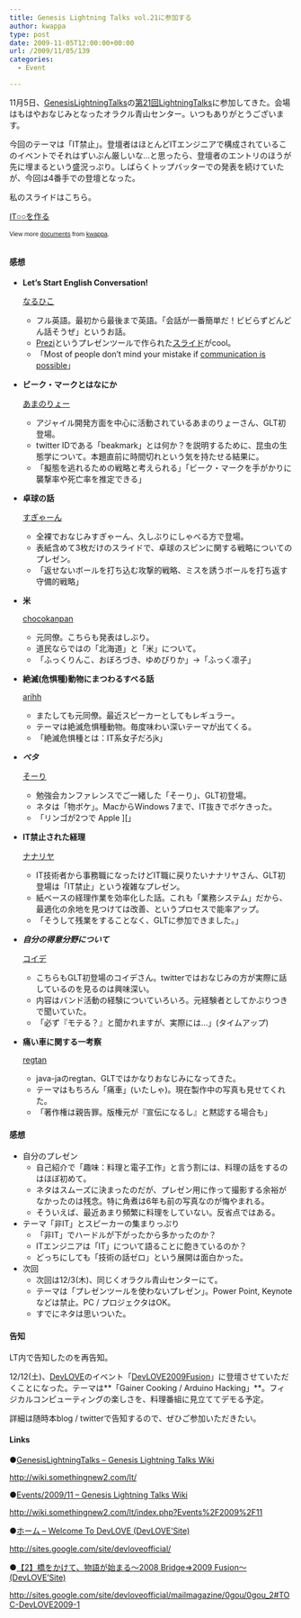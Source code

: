 ```yaml
---
title: Genesis Lightning Talks vol.21に参加する
author: kwappa
type: post
date: 2009-11-05T12:00:00+00:00
url: /2009/11/05/139
categories:
  - Event

---
```

11月5日、<a href="http://wiki.somethingnew2.com/lt/" target="_blank">GenesisLightningTalks</a>の<a href="http://wiki.somethingnew2.com/lt/index.php?Events%2F2009%2F11" target="_blank">第21回LightningTalks</a>に参加してきた。会場はもはやおなじみとなったオラクル青山センター。いつもありがとうございます。

今回のテーマは「IT禁止」。登壇者はほとんどITエンジニアで構成されているこのイベントでそれはずいぶん厳しいな…と思ったら、登壇者のエントリのほうが先に埋まるという盛況っぷり。しばらくトップバッターでの発表を続けていたが、今回は4番手での登壇となった。

私のスライドはこちら。

<div style="width:425px;text-align:left" id="__ss_2448227">
  <a style="font:14px Helvetica,Arial,Sans-serif;display:block;margin:12px 0 3px 0;text-decoration:underline;" href="http://www.slideshare.net/kwappa/it-2448227" title="IT○○を作る">IT○○を作る</a></p> 
  
  <div style="font-size:11px;font-family:tahoma,arial;height:26px;padding-top:2px;">
    View more <a style="text-decoration:underline;" href="http://www.slideshare.net/">documents</a> from <a style="text-decoration:underline;" href="http://www.slideshare.net/kwappa">kwappa</a>.
  </div>
</div>

<!--more-->

#### 感想

  * **Let&#8217;s Start English Conversation!**
  
    <a href="http://twitter.com/naruoga" target="_blank">なるひこ</a></p> 
      * フル英語。最初から最後まで英語。「会話が一番簡単だ！ビビらずどんどん話そうぜ」というお話。
      * <a href="http://prezi.com/" target="_blank">Prezi</a>というプレゼンツールで作られた<a href="http://prezi.com/argrqiu5l2xj/" target="_blank">スライド</a>がcool。
      * 「Most of people don&#8217;t mind your mistake if <u>communication is possible</u>」
  * **ビーク・マークとはなにか**
  
    <a href="http://twitter.com/beakmark" target="_blank">あまのりょー</a></p> 
      * アジャイル開発方面を中心に活動されているあまのりょーさん、GLT初登場。
      * twitter IDである「beakmark」とは何か？を説明するために、昆虫の生態学について。本題直前に時間切れという気を持たせる結果に。
      * 「擬態を逃れるための戦略と考えられる」「ビーク・マークを手がかりに襲撃率や死亡率を推定できる」
  * **卓球の話**
  
    <a href="http://twitter.com/sugyan" target="_blank">すぎゃーん</a></p> 
      * 全裸でおなじみすぎゃーん、久しぶりにしゃべる方で登場。
      * 表紙含めて3枚だけのスライドで、卓球のスピンに関する戦略についてのプレゼン。
      * 「返せないボールを打ち込む攻撃的戦略、ミスを誘うボールを打ち返す守備的戦略」
  * **米**
  
    <a href="http://twitter.com/chocokanpan" target="_blank">chocokanpan</a></p> 
      * 元同僚。こちらも発表はしぶり。
      * 道民ならではの「北海道」と「米」について。
      * 「ふっくりんこ、おぼろづき、ゆめぴりか」→「ふっく凛子」
  * **絶滅(危惧種)動物にまつわるすべる話**
  
    <a href="http://twitter.com/arihh" target="_blank">arihh</a></p> 
      * またしても元同僚。最近スピーカーとしてもレギュラー。
      * テーマは絶滅危惧種動物。毎度味わい深いテーマが出てくる。
      * 「絶滅危惧種とは：IT系女子だろjk」
  * **_ベタ_**
  
    <a href="http://twitter.com/yshigeru" target="_blank">そーり</a></p> 
      * 勉強会カンファレンスでご一緒した「そーり」、GLT初登場。
      * ネタは「物ボケ」。MacからWindows 7まで、IT抜きでボケきった。
      * 「リンゴが2つで Apple ][」
  * **IT禁止された経理**
  
    <a href="http://twitter.com/malariya" target="_blank">ナナリヤ</a></p> 
      * IT技術者から事務職になったけどIT職に戻りたいナナリヤさん、GLT初登場は「IT禁止」という複雑なプレゼン。
      * 紙ベースの経理作業を効率化した話。これも「業務システム」だから、最適化の余地を見つけては改善、というプロセスで能率アップ。
      * 「そうして残業をすることなく、GLTに参加できました。」
  * **_自分の得意分野について_**
  
    <a href="http://twitter.com/doubelectro" target="_blank">コイデ</a></p> 
      * こちらもGLT初登場のコイデさん。twitterではおなじみの方が実際に話しているのを見るのは興味深い。
      * 内容はバンド活動の経験についていろいろ。元経験者としてかぶりつきで聞いていた。
      * 「必ず『モテる？』と聞かれますが、実際には…」(タイムアップ)
  * **痛い車に関する一考察**
  
    <a href="http://twitter.com/regtan" target="_blank">regtan</a></p> 
      * java-jaのregtan、GLTではかなりおなじみになってきた。
      * テーマはもちろん「痛車」(いたしゃ)。現在製作中の写真も見せてくれた。
      * 「著作権は親告罪。版権元が『宣伝になるし』と黙認する場合も」

#### 感想

  * 自分のプレゼン 
      * 自己紹介で「趣味：料理と電子工作」と言う割には、料理の話をするのはほぼ初めて。
      * ネタはスムーズに決まったのだが、プレゼン用に作って撮影する余裕がなかったのは残念。特に角煮は6年も前の写真なのが悔やまれる。
      * そういえば、最近あまり頻繁に料理をしていない。反省点ではある。
  * テーマ「非IT」とスピーカーの集まりっぷり 
      * 「非IT」でハードルが下がったから多かったのか？
      * ITエンジニアは「IT」について語ることに飽きているのか？
      * どっちにしても「技術の話ゼロ」という展開は面白かった。
  * 次回 
      * 次回は12/3(木)、同じくオラクル青山センターにて。
      * テーマは「プレゼンツールを使わないプレゼン」。Power Point, Keynoteなどは禁止。PC / プロジェクタはOK。
      * すでにネタは思いついた。

#### 告知

LT内で告知したのを再告知。

12/12(土)、<a href="http://sites.google.com/site/devloveofficial/" target="_blank">DevLOVE</a>のイベント「<a href="http://sites.google.com/site/devloveofficial/mailmagazine/0gou/0gou_2#TOC-DevLOVE2009-1" target="_blank">DevLOVE2009Fusion</a>」に登壇させていただくことになった。テーマは**「Gainer Cooking / Arduino Hacking」**。フィジカルコンピューティングの楽しさを、料理番組に見立ててデモる予定。

詳細は随時本blog / twitterで告知するので、ぜひご参加いただきたい。

#### Links

●<a href="http://wiki.somethingnew2.com/lt/" target="_blank">GenesisLightningTalks &#8211; Genesis Lightning Talks Wiki</a>
  
http://wiki.somethingnew2.com/lt/

●<a href="http://wiki.somethingnew2.com/lt/index.php?Events%2F2009%2F10" target="_blank">Events/2009/11 &#8211; Genesis Lightning Talks Wiki</a>
  
http://wiki.somethingnew2.com/lt/index.php?Events%2F2009%2F11

●<a href="http://sites.google.com/site/devloveofficial/" target="_blank">ホーム &#8211; Welcome To DevLOVE (DevLOVE&#8217;Site)</a>
  
http://sites.google.com/site/devloveofficial/

●<a href="http://sites.google.com/site/devloveofficial/mailmagazine/0gou/0gou_2#TOC-DevLOVE2009-1" target="_blank">【2】橋をかけて、物語が始まる～2008 Bridge⇒2009 Fusion～ (DevLOVE&#8217;Site)</a>
  
http://sites.google.com/site/devloveofficial/mailmagazine/0gou/0gou_2#TOC-DevLOVE2009-1
